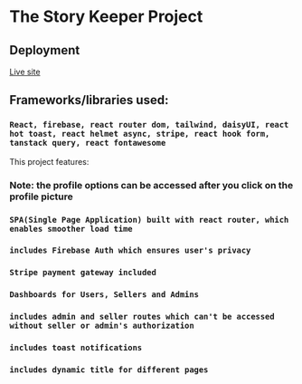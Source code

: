 # The Story Keeper Project

## Deployment

[Live site](https://the-story-keeper.web.app/)

## Frameworks/libraries used:

### `React, firebase, react router dom, tailwind, daisyUI, react hot toast, react helmet async, stripe, react hook form, tanstack query, react fontawesome`

This project features:

### Note: the profile options can be accessed after you click on the profile picture

### `SPA(Single Page Application) built with react router, which enables smoother load time`

### `includes Firebase Auth which ensures user's privacy`

### `Stripe payment gateway included`

### `Dashboards for Users, Sellers and Admins`

### `includes admin and seller routes which can't be accessed without seller or admin's authorization`

### `includes toast notifications`

### `includes dynamic title for different pages`




